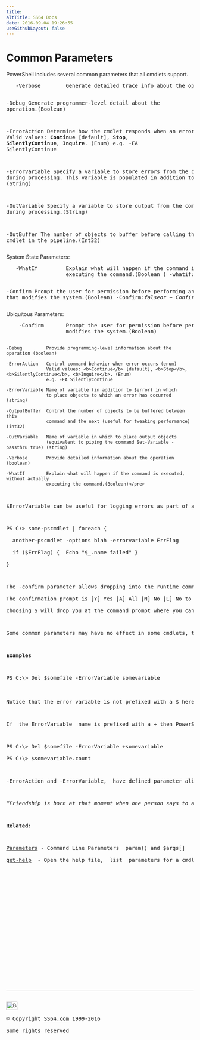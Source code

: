```yaml
---
title:
altTitle: SS64 Docs
date: 2016-09-04 19:26:55
useGithubLayout: false
---
```

<!-- #BeginLibraryItem "/Library/head_ps.lbi" --><!-- #EndLibraryItem --><h1>Common Parameters </h1>
<p>  PowerShell includes several common parameters that all cmdlets support. </p>
<pre>   -Verbose        Generate detailed trace info about the operation.(Boolean)

   -Debug          Generate programmer-level detail about the operation.(Boolean)
    
   -ErrorAction    Determine how the cmdlet responds when an error occurs.
                   Valid values: <b>Continue</b> [default], <b>Stop</b>, <b>SilentlyContinue</b>, <b>Inquire</b>. (Enum)
                   e.g. -EA SilentlyContinue

   -ErrorVariable  Specify a variable to store errors from the command during processing.
                   This variable is populated in addition to $error. (String)

   -OutVariable    Specify a variable to store output from the command during processing.(String)

   -OutBuffer      The number of objects to buffer before calling the next 
                   cmdlet in the pipeline.(Int32)</pre>
<p> System State Parameters:</p>
<pre>   -WhatIf         Explain what will happen if the command is executed, without actually
                   executing the command.(Boolean ) -whatif:$false or -whatif:$true

   -Confirm        Prompt the user for permission before performing any action that
                   modifies the system.(Boolean) -Confirm:$false or -Confirm:$true</pre>

<p>Ubiquitous Parameters:</p>
<pre>    -Confirm       Prompt the user for permission before performing any action that
                   modifies the system.(Boolean)

    -Debug         Provide programming-level information about the operation (boolean)

    -ErrorAction   Control command behavior when error occurs (enum)
                   Valid values: <b>Continue</b> [default], <b>Stop</b>, <b>SilentlyContinue</b>, <b>Inquire</b>. (Enum)
                   e.g. -EA SilentlyContinue

    -ErrorVariable Name of variable (in addition to $error) in which 
                   to place objects to which an error has occurred (string)

    -OutputBuffer  Control the number of objects to be buffered between this 
                   command and the next (useful for tweaking performance) (int32)
                          
    -OutVariable   Name of variable in which to place output objects
                   (equivalent to piping the command Set-Variable -passthru true) (string)

    -Verbose       Provide detailed information about the operation (boolean)

    -WhatIf        Explain what will happen if the command is executed, without actually
                   executing the command.(Boolean)</pre>
<p>$ErrorVariable can be useful for logging errors as part of a pipeline process i.e. when only a few out of many items may fail:</p>
<p class="code">PS C:&gt; some-pscmdlet | foreach { <br>
&nbsp;&nbsp;another-pscmdlet -options blah -errorvariable ErrFlag<br>
&nbsp;&nbsp;if ($ErrFlag) {  Echo "$_.name failed" }<br>
}
</p>
<p>The <span class="code">-confirm</span> parameter allows dropping into the runtime command line while running a PowerShell v2 scriptCmdlet:<br>
The confirmation prompt is<span class="code"> [Y] Yes [A] All [N] No [L] No to all [S] Suspend</span><br>
choosing S will drop you at the command prompt where you can echo variables, make changes etc before typing EXIT to resume running the scriptCmdlet.</p>
<p>Some common parameters may have no effect in some cmdlets, this does not raise an error.</p>
<p><b>Examples</b></p>
<p><span class="code">PS C:\&gt; Del $somefile -ErrorVariable somevariable</span><br>
<br>
Notice that the error variable is not prefixed with a $ here, using <span class="code">$somevariable</span> will not work. </p>
<p>If  the ErrorVariable  name is prefixed with a <span class="code">+</span> then PowerShell will ADD the errors to that variable:</p>
<p class="code">PS C:\&gt; Del $somefile -ErrorVariable +somevariable<br>
PS C:\&gt; $somevariable.count</p>
<p><span class="code">-ErrorAction</span> and <span class="code">-ErrorVariable</span>,  have defined parameter aliases  so you can just type <span class="code">-EA</span> and <span class="code">-EV</span></p>
<p class="quote"><i>“Friendship is born at that moment when one person says to another, What! You, too? I thought I was the only one” ~ C. S. Lewis</i></p>
<p><b>Related:</b></p>
<p><a href="syntax-args.html">Parameters</a> - Command Line Parameters  param() and $args[]<br>
<a href="get-help.html">get-help</a>  - Open the help file,  list  parameters for a cmdlet.</p><!-- #BeginLibraryItem "/Library/foot_ps.lbi" --><p>
<!-- PowerShell300 -->
<ins class="adsbygoogle" style="display:inline-block;width:300px;height:250px" data-ad-client="ca-pub-6140977852749469" data-ad-slot="6253539900"></ins>
<script>
(adsbygoogle = window.adsbygoogle || []).push({});
</script></p>
<hr>
<div id="bl" class="footer"><a href="common.html#"><img src="../images/top.png" width="30" height="22" alt="Back to the Top"></a></div>
<div id="br" class="footer, tagline">© Copyright <a href="http://ss64.com/">SS64.com</a> 1999-2016<br>
Some rights reserved</div><!-- #EndLibraryItem -->

